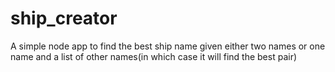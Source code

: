 # ship_creator
A simple node app to find the best ship name given either two names or one name and a list of other names(in which case it will find the best pair)